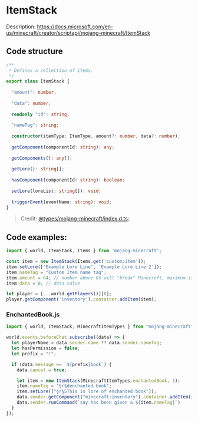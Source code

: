# ItemStack

Description: https://docs.microsoft.com/en-us/minecraft/creator/scriptapi/mojang-minecraft/ItemStack

## Code structure

```ts
/**
 * Defines a collection of items.
 */
export class ItemStack {
  
  "amount": number;
  
  "data": number;
  
  readonly "id": string;
  
  "nameTag": string;
  
  constructor(itemType: ItemType, amount?: number, data?: number);
  
  getComponent(componentId: string): any;
  
  getComponents(): any[];
  
  getLore(): string[];
  
  hasComponent(componentId: string): boolean;
  
  setLore(loreList: string[]): void;
  
  triggerEvent(eventName: string): void;
}
```

> Credit: [@types/mojang-minecraft/index.d.ts](https://github.com/DefinitelyTyped/DefinitelyTyped/blob/master/types/mojang-minecraft/index.d.ts);

## Code examples:

```js
import { world, ItemStack, Items } from 'mojang-minecraft';

const item = new ItemStack(Items.get('custom:item'));
item.setLore(['Example Lore Line', 'Example Lore Line 2']);
item.nameTag = "Custom Item name tag";
item.amount = 64; // number above 65 will "break" Minecraft, maximum is 128
item.data = 0; // data value

let player = [...world.getPlayers()][0];
player.getComponent('inventory').container.addItem(item);
```

### EnchantedBook.js
```js
import { world, ItemStack, MinecraftItemTypes } from "mojang-minecraft";

world.events.beforeChat.subscribe((data) => {
  let playerName = data.sender.name ?? data.sender.nameTag;
  let hasPermission = false;
  let prefix = "!";

  if (data.message == `${prefix}book`) {
    data.cancel = true;

    let item = new ItemStack(MinecraftItemTypes.enchantedBook, 1);
    item.nameTag = "§r§denchanted book";
    item.setLore(["§r§5This is lore of enchanted book"]);
    data.sender.getComponent("minecraft:inventory").container.addItem(item);
    data.sender.runCommand(`say has been given a ${item.nameTag}`)
  }
});